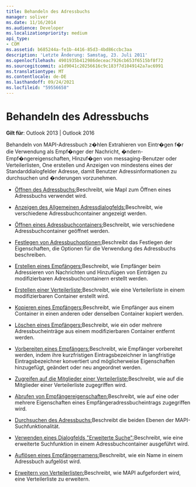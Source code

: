 ```yaml
---
title: Behandeln des Adressbuchs
manager: soliver
ms.date: 11/16/2014
ms.audience: Developer
ms.localizationpriority: medium
api_type:
- COM
ms.assetid: b685244a-fe1b-4416-85d3-4bd86ccbc3aa
description: 'Letzte Änderung: Samstag, 23. Juli 2011'
ms.openlocfilehash: 4901935b412986deceac7926cb653f6515bf8f72
ms.sourcegitcommit: a1d9041c20256616c9c183f7d1049142a7ac6991
ms.translationtype: MT
ms.contentlocale: de-DE
ms.lasthandoff: 09/24/2021
ms.locfileid: "59556658"
---
```

# <a name="handling-the-address-book"></a>Behandeln des Adressbuchs
  
**Gilt für**: Outlook 2013 | Outlook 2016 
  
Behandeln von MAPI-Adressbuch z�hlen Extrahieren von Eintr�gen f�r die Verwendung als Empf�nger der Nachricht, �ndern-Empf�ngereigenschaften, Hinzuf�gen von messaging-Benutzer oder Verteilerlisten, One erstellen und Anzeigen von mindestens eines der Standarddialogfelder Adresse, damit Benutzer Adressinformationen zu durchsuchen und �nderungen vorzunehmen.

- [Öffnen des Adressbuchs:](opening-the-address-book.md)Beschreibt, wie MapI zum Öffnen eines Adressbuchs verwendet wird.
    
- [Anzeigen des Allgemeinen Adressdialogfelds:](displaying-the-common-address-dialog-box.md)Beschreibt, wie verschiedene Adressbuchcontainer angezeigt werden.
    
- [Öffnen eines Adressbuchcontainers:](opening-an-address-book-container.md)Beschreibt, wie verschiedene Adressbuchcontainer geöffnet werden.
    
- [Festlegen von Adressbuchoptionen:](setting-address-book-options.md)Beschreibt das Festlegen der Eigenschaften, die Optionen für die Verwendung des Adressbuchs beschreiben.
    
- [Erstellen eines Empfängers:](creating-a-recipient.md)Beschreibt, wie Empfänger beim Adressieren von Nachrichten und Hinzufügen von Einträgen zu modifizierbaren Adressbuchcontainern erstellt werden.
    
- [Erstellen einer Verteilerliste:](creating-a-distribution-list.md)Beschreibt, wie eine Verteilerliste in einem modifizierbaren Container erstellt wird.
    
- [Kopieren eines Empfängers:](copying-a-recipient.md)Beschreibt, wie Empfänger aus einem Container in einen anderen oder denselben Container kopiert werden.
    
- [Löschen eines Empfängers:](deleting-a-recipient.md)Beschreibt, wie ein oder mehrere Adressbucheinträge aus einem modifizierbaren Container entfernt werden.
    
- [Vorbereiten eines Empfängers:](preparing-a-recipient.md)Beschreibt, wie Empfänger vorbereitet werden, indem ihre kurzfristigen Eintragsbezeichner in langfristige Eintragsbezeichner konvertiert und möglicherweise Eigenschaften hinzugefügt, geändert oder neu angeordnet werden.
    
- [Zugreifen auf die Mitglieder einer Verteilerliste:](accessing-the-members-of-a-distribution-list.md)Beschreibt, wie auf die Mitglieder einer Verteilerliste zugegriffen wird.
    
- [Abrufen von Empfängereigenschaften:](retrieving-recipient-properties.md)Beschreibt, wie auf eine oder mehrere Eigenschaften eines Empfängeradressbucheintrags zugegriffen wird.
    
- [Durchsuchen des Adressbuchs:](searching-the-address-book.md)Beschreibt die beiden Ebenen der MAPI-Suchfunktionalität. 
    
- [Verwenden eines Dialogfelds "Erweiterte Suche":](using-an-advanced-search-dialog-box.md)Beschreibt, wie eine erweiterte Suchfunktion in einem Adressbuchcontainer ausgeführt wird.
    
- [Auflösen eines Empfängernamens:](resolving-a-recipient-name.md)Beschreibt, wie ein Name in einem Adressbuch aufgelöst wird.
    
- [Erweitern von Verteilerlisten:](expanding-distribution-lists.md)Beschreibt, wie MAPI aufgefordert wird, eine Verteilerliste zu erweitern.
    

